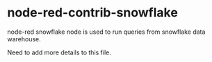 # node-red-contrib-snowflake
node-red snowflake node is used to run queries from snowflake data warehouse.

Need to add more details to this file.